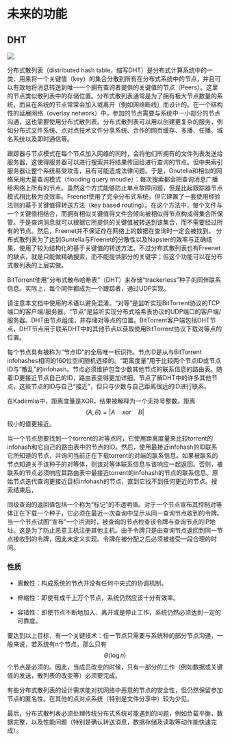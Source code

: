 # 未来的功能

## DHT

![](https://upload.wikimedia.org/wikipedia/commons/thumb/9/98/DHT_en.svg/800px-DHT_en.svg.png)

分布式散列表（distributed hash table，缩写DHT）是分布式计算系统中的一类，用来将一个关键值（key）的集合分散到所有在分布式系统中的节点，并且可以有效地将消息转送到唯一一个拥有查询者提供的关键值的节点（Peers）。这里的节点类似散列表中的存储位置。分布式散列表通常是为了拥有极大节点数量的系统，而且在系统的节点常常会加入或离开（例如网络断线）而设计的。在一个结构性的延展网络（overlay network）中，参加的节点需要与系统中一小部分的节点沟通，这也需要使用分布式散列表。分布式散列表可以用以创建更复杂的服务，例如分布式文件系统、点对点技术文件分享系统、合作的网页缓存、多播、任播、域名系统以及即时通信等。

跟踪器与节点模式在每个节点加入网络的同时，会将他们所拥有的文件列表发送给服务器，这使得服务器可以进行搜索并将结果传回给进行查询的节点。但中央索引服务器让整个系统易受攻击，且有可能造成法律问题。于是，Gnutella和相似的网络采用大量查询模式（flooding query moudle）：每次搜索都会把查询消息广播给网络上所有的节点。虽然这个方式能够防止单点故障问题，但是比起跟踪器节点模式相比极为没效率。Freenet使用了完全分布式系统，但它建置了一套使用经验法则的基于关键值得转送方法（key based routing）。在这个方法中，每个文件与一个关键值相结合，而拥有相似关键值得文件会倾向被相似得节点构成得集合所保管。于是查询消息就可以根据它所提供的关键值被转送到该集合，而不需要经过所有的节点。然后，Freenet并不保证存在网络上的数据在查询时一定会被找到。
分布式散列表为了达到Guntella与Freenet的分散性以及Napster的效率与正确结果，使用了较为结构化的基于关键值的转送方法。不过分布式散列表也有Freenet的缺点，就是只能做精确搜索，而不能提供部分的关键字；但这个功能可以在分布式散列表的上层实做。

BitTorrent使用“分布式散布哈希表”（DHT）来存储“trackerless”种子的同伴联系信息。实际上，每个同伴都成为一个跟踪者，通过UDP实现。

请注意本文档中使用的术语以避免混淆。“对等”是监听实现BitTorrent协议的TCP端口的客户端/服务器。“节点”是监听实现分布式哈希表协议的UDP端口的客户端/服务器。DHT由节点组成，并存储对等点的位置。BitTorrent客户端包括DHT节点，DHT节点用于联系DHT中的其他节点以获取使用BitTorrent协议下载对等点的位置。

每个节点具有被称为“节点ID”的全局唯一标识符。节点ID是从与BitTorrent infohashes相同的160位空间随机选择的。“距离度量”用于比较两个节点ID或节点ID与“散乱”的infohash。节点必须维护包含少数其他节点的联系信息的路由表。随着ID更接近节点自己的ID，路由表变得更加详细。节点了解DHT中的许多其他节点，这些节点的ID与自己“接近”，但只与少数与自己距离很远的ID进行联系。

在Kademlia中，距离度量是XOR，结果被解释为一个无符号整数。距离$$ (A,B) = |A \quad xor \quad B | $$较小的值更接近。

当一个节点想要找到一个torrent的对等点时，它使用距离度量来比较torrent的infohash和它自己的路由表中的节点的ID。然后，使用最接近infohash的ID联系它所知道的节点，并询问当前正在下载torrent的对端的联系信息。如果被联系的节点知道关于该种子的对等体，则该对等体联系信息与该响应一起返回。否则，被联系的节点必须响应其路由表中最接近torrent的infohash的节点的联系信息。原始节点迭代查询更接近目标infohash的节点，直到它找不到任何更近的节点。搜索结束后，

同级查询的返回值包括一个称为“标记”的不透明值。对于一个节点宣布其控制对等体正在下载一个种子，它必须在最近一次查询中显示从同一查询节点收到的令牌。当一个节点试图“宣布”一个洪流时，被查询的节点检查该令牌与查询节点的IP地址。这是为了防止恶意主机注册其他主机。由于令牌只是由查询节点返回到同一节点接收到的令牌，因此未定义实现。令牌在被分配之后必须被接受一段合理的时间。

### 性质

*   离散性：构成系统的节点并没有任何中央式的协调机制。

*   伸缩性：即使有成千上万个节点，系统仍然应该十分有效率。

*   容错性：即使节点不断地加入、离开或是停止工作，系统仍然必须达到一定的可靠度。

要达到以上目标，有一个关键技术：任一节点只需要与系统种的部分节点沟通，一般来说，若系统有n个节点，那么只有$${\displaystyle \Theta (\log n)} $$ 个节点是必须的。因此，当成员改变的时候，只有一部分的工作（例如数据或关键值的发送，散列表的改变等）必须要完成。

有些分布式散列表的设计需求能对抗网络中恶意的节点的安全性，但仍然保留参加节点的匿名性。在其他的点对点系统（特别是文件分享中）较为少见。

最后，分布式散列表必须处理传统分布式系统可能遇到的问题，例如负载平衡，数据完整，以及性能问题（特别是确认转送消息，数据存储及读取等动作能快速完成）。


